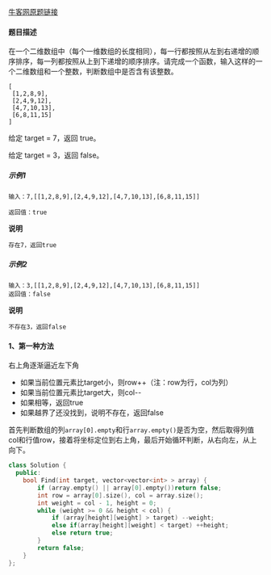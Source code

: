 

[牛客网原题链接](https://www.nowcoder.com/practice/abc3fe2ce8e146608e868a70efebf62e?tpId=13&&tqId=11154&rp=1&ru=/ta/coding-interviews&qru=/ta/coding-interviews/question-ranking)

#### **题目描述**

在一个二维数组中（每个一维数组的长度相同），每一行都按照从左到右递增的顺序排序，每一列都按照从上到下递增的顺序排序。请完成一个函数，输入这样的一个二维数组和一个整数，判断数组中是否含有该整数。

```
[
 [1,2,8,9],
 [2,4,9,12],
 [4,7,10,13],
 [6,8,11,15]
]
```

给定 target = 7，返回 true。

给定 target = 3，返回 false。

##### **示例1**

```
输入：7,[[1,2,8,9],[2,4,9,12],[4,7,10,13],[6,8,11,15]]
```

```
返回值：true
```

**说明**

```
存在7，返回true
```

##### **示例2**

```
输入：3,[[1,2,8,9],[2,4,9,12],[4,7,10,13],[6,8,11,15]]
返回值：false
```

**说明**

```
不存在3，返回false
```

#### **1、第一种方法**

右上角逐渐逼近左下角

-   如果当前位置元素比target小，则row++（注：row为行，col为列）
-   如果当前位置元素比target大，则col--
-   如果相等，返回true
-   如果越界了还没找到，说明不存在，返回false

首先判断数组的列`array[0].empty`和行`array.empty()`是否为空，然后取得列值col和行值row，接着将坐标定位到右上角，最后开始循环判断，从右向左，从上向下。

```c++
class Solution {
  public:
    bool Find(int target, vector<vector<int> > array) {
        if (array.empty() || array[0].empty())return false;
        int row = array[0].size(), col = array.size();
        int weight = col - 1, height = 0;
        while (weight >= 0 && height < col) {
            if (array[height][weight] > target) --weight;
            else if(array[height][weight] < target) ++height;
            else return true;
        }
        return false;
    }
};
```
